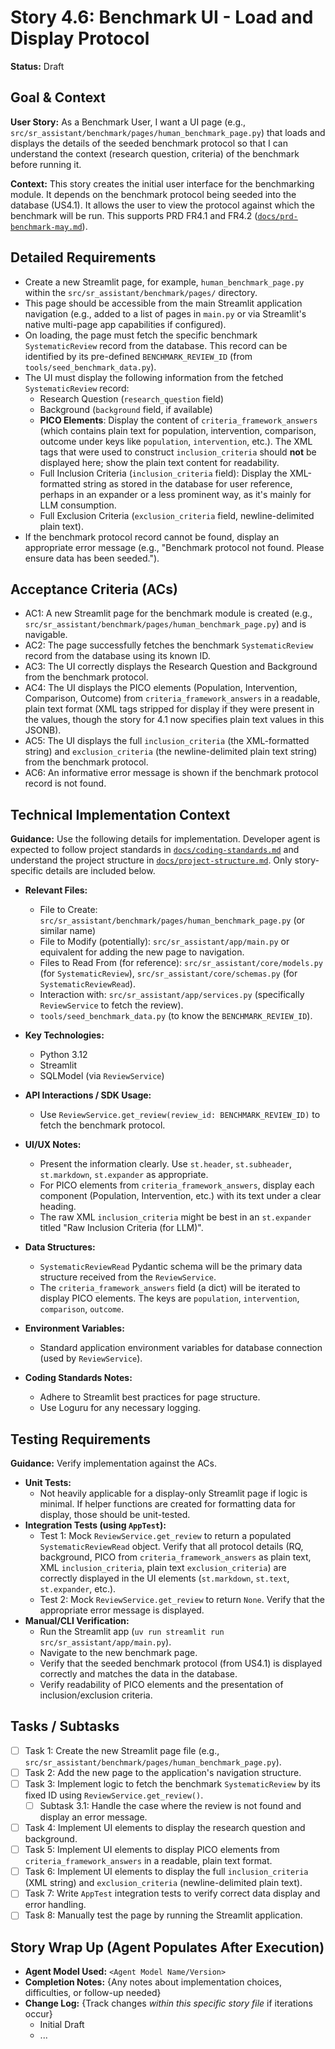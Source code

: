 # Story 4.6: Benchmark UI - Load and Display Protocol

**Status:** Draft

## Goal & Context

**User Story:** As a Benchmark User, I want a UI page (e.g., `src/sr_assistant/benchmark/pages/human_benchmark_page.py`) that loads and displays the details of the seeded benchmark protocol so that I can understand the context (research question, criteria) of the benchmark before running it.

**Context:** This story creates the initial user interface for the benchmarking module. It depends on the benchmark protocol being seeded into the database (US4.1). It allows the user to view the protocol against which the benchmark will be run. This supports PRD FR4.1 and FR4.2 ([`docs/prd-benchmark-may.md`](/docs/prd-benchmark-may.md)).

## Detailed Requirements

- Create a new Streamlit page, for example, `human_benchmark_page.py` within the `src/sr_assistant/benchmark/pages/` directory.
- This page should be accessible from the main Streamlit application navigation (e.g., added to a list of pages in `main.py` or via Streamlit's native multi-page app capabilities if configured).
- On loading, the page must fetch the specific benchmark `SystematicReview` record from the database. This record can be identified by its pre-defined `BENCHMARK_REVIEW_ID` (from `tools/seed_benchmark_data.py`).
- The UI must display the following information from the fetched `SystematicReview` record:
    - Research Question (`research_question` field)
    - Background (`background` field, if available)
    - **PICO Elements**: Display the content of `criteria_framework_answers` (which contains plain text for population, intervention, comparison, outcome under keys like `population`, `intervention`, etc.). The XML tags that were used to construct `inclusion_criteria` should **not** be displayed here; show the plain text content for readability.
    - Full Inclusion Criteria (`inclusion_criteria` field): Display the XML-formatted string as stored in the database for user reference, perhaps in an expander or a less prominent way, as it's mainly for LLM consumption.
    - Full Exclusion Criteria (`exclusion_criteria` field, newline-delimited plain text).
- If the benchmark protocol record cannot be found, display an appropriate error message (e.g., "Benchmark protocol not found. Please ensure data has been seeded.").

## Acceptance Criteria (ACs)

- AC1: A new Streamlit page for the benchmark module is created (e.g., `src/sr_assistant/benchmark/pages/human_benchmark_page.py`) and is navigable.
- AC2: The page successfully fetches the benchmark `SystematicReview` record from the database using its known ID.
- AC3: The UI correctly displays the Research Question and Background from the benchmark protocol.
- AC4: The UI displays the PICO elements (Population, Intervention, Comparison, Outcome) from `criteria_framework_answers` in a readable, plain text format (XML tags stripped for display if they were present in the values, though the story for 4.1 now specifies plain text values in this JSONB).
- AC5: The UI displays the full `inclusion_criteria` (the XML-formatted string) and `exclusion_criteria` (the newline-delimited plain text string) from the benchmark protocol.
- AC6: An informative error message is shown if the benchmark protocol record is not found.

## Technical Implementation Context

**Guidance:** Use the following details for implementation. Developer agent is expected to follow project standards in [`docs/coding-standards.md`](/docs/coding-standards.md) and understand the project structure in [`docs/project-structure.md`](/docs/project-structure.md). Only story-specific details are included below.

- **Relevant Files:**
    - File to Create: `src/sr_assistant/benchmark/pages/human_benchmark_page.py` (or similar name)
    - File to Modify (potentially): `src/sr_assistant/app/main.py` or equivalent for adding the new page to navigation.
    - Files to Read From (for reference): `src/sr_assistant/core/models.py` (for `SystematicReview`), `src/sr_assistant/core/schemas.py` (for `SystematicReviewRead`).
    - Interaction with: `src/sr_assistant/app/services.py` (specifically `ReviewService` to fetch the review).
    - `tools/seed_benchmark_data.py` (to know the `BENCHMARK_REVIEW_ID`).

- **Key Technologies:**
    - Python 3.12
    - Streamlit
    - SQLModel (via `ReviewService`)

- **API Interactions / SDK Usage:**
    - Use `ReviewService.get_review(review_id: BENCHMARK_REVIEW_ID)` to fetch the benchmark protocol.

- **UI/UX Notes:**
    - Present the information clearly. Use `st.header`, `st.subheader`, `st.markdown`, `st.expander` as appropriate.
    - For PICO elements from `criteria_framework_answers`, display each component (Population, Intervention, etc.) with its text under a clear heading.
    - The raw XML `inclusion_criteria` might be best in an `st.expander` titled "Raw Inclusion Criteria (for LLM)".

- **Data Structures:**
    - `SystematicReviewRead` Pydantic schema will be the primary data structure received from the `ReviewService`.
    - The `criteria_framework_answers` field (a dict) will be iterated to display PICO elements. The keys are `population`, `intervention`, `comparison`, `outcome`.

- **Environment Variables:**
    - Standard application environment variables for database connection (used by `ReviewService`).

- **Coding Standards Notes:**
    - Adhere to Streamlit best practices for page structure.
    - Use Loguru for any necessary logging.

## Testing Requirements

**Guidance:** Verify implementation against the ACs.

- **Unit Tests:**
    - Not heavily applicable for a display-only Streamlit page if logic is minimal. If helper functions are created for formatting data for display, those should be unit-tested.
- **Integration Tests (using `AppTest`):**
    - Test 1: Mock `ReviewService.get_review` to return a populated `SystematicReviewRead` object. Verify that all protocol details (RQ, background, PICO from `criteria_framework_answers` as plain text, XML `inclusion_criteria`, plain text `exclusion_criteria`) are correctly displayed in the UI elements (`st.markdown`, `st.text`, `st.expander`, etc.).
    - Test 2: Mock `ReviewService.get_review` to return `None`. Verify that the appropriate error message is displayed.
- **Manual/CLI Verification:**
    - Run the Streamlit app (`uv run streamlit run src/sr_assistant/app/main.py`).
    - Navigate to the new benchmark page.
    - Verify that the seeded benchmark protocol (from US4.1) is displayed correctly and matches the data in the database.
    - Verify readability of PICO elements and the presentation of inclusion/exclusion criteria.

## Tasks / Subtasks

- [ ] Task 1: Create the new Streamlit page file (e.g., `src/sr_assistant/benchmark/pages/human_benchmark_page.py`).
- [ ] Task 2: Add the new page to the application's navigation structure.
- [ ] Task 3: Implement logic to fetch the benchmark `SystematicReview` by its fixed ID using `ReviewService.get_review()`.
    - [ ] Subtask 3.1: Handle the case where the review is not found and display an error message.
- [ ] Task 4: Implement UI elements to display the research question and background.
- [ ] Task 5: Implement UI elements to display PICO elements from `criteria_framework_answers` in a readable, plain text format.
- [ ] Task 6: Implement UI elements to display the full `inclusion_criteria` (XML string) and `exclusion_criteria` (newline-delimited plain text).
- [ ] Task 7: Write `AppTest` integration tests to verify correct data display and error handling.
- [ ] Task 8: Manually test the page by running the Streamlit application.

## Story Wrap Up (Agent Populates After Execution)

- **Agent Model Used:** `<Agent Model Name/Version>`
- **Completion Notes:** {Any notes about implementation choices, difficulties, or follow-up needed}
- **Change Log:** {Track changes _within this specific story file_ if iterations occur}
    - Initial Draft
    - ...
